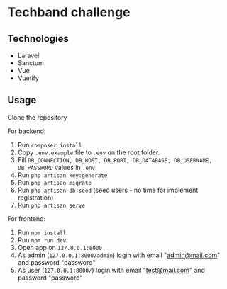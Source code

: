 # Techband challenge

## Technologies
- Laravel
- Sanctum
- Vue
- Vuetify

## Usage
Clone the repository

For backend:

1. Run `composer install`
2. Copy `.env.example` file to `.env` on the root folder.
3. Fill `DB_CONNECTION, DB_HOST, DB_PORT, DB_DATABASE, DB_USERNAME, DB_PASSWORD` values in `.env`.
4. Run `php artisan key:generate`
5. Run `php artisan migrate`
6. Run `php artisan db:seed` (seed users - no time for implement registration)
7. Run `php artisan serve`

For frontend:

1. Run `npm install`.
2. Run `npm run dev`.
3. Open app on `127.0.0.1:8000`
4. As admin (`127.0.0.1:8000/admin`) login with email "admin@mail.com" and password "password"
5. As user (`127.0.0.1:8000/`) login with email "test@mail.com" and password "password"
